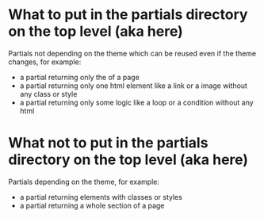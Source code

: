 # What to put in the partials directory on the top level (aka here)

Partials not depending on the theme which can be reused even if the theme changes, for example:
- a partial returning only the <head> of a page
- a partial returning only one html element like a link or a image without any class or style
- a partial returning only some logic like a loop or a condition without any html

# What not to put in the partials directory on the top level (aka here)

Partials depending on the theme, for example:
- a partial returning elements with classes or styles
- a partial returning a whole section of a page
